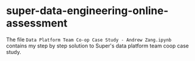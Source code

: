 # super-data-engineering-online-assessment

The file `Data Platform Team Co-op Case Study - Andrew Zang.ipynb` contains my step by step solution to Super's data platform team coop case study.